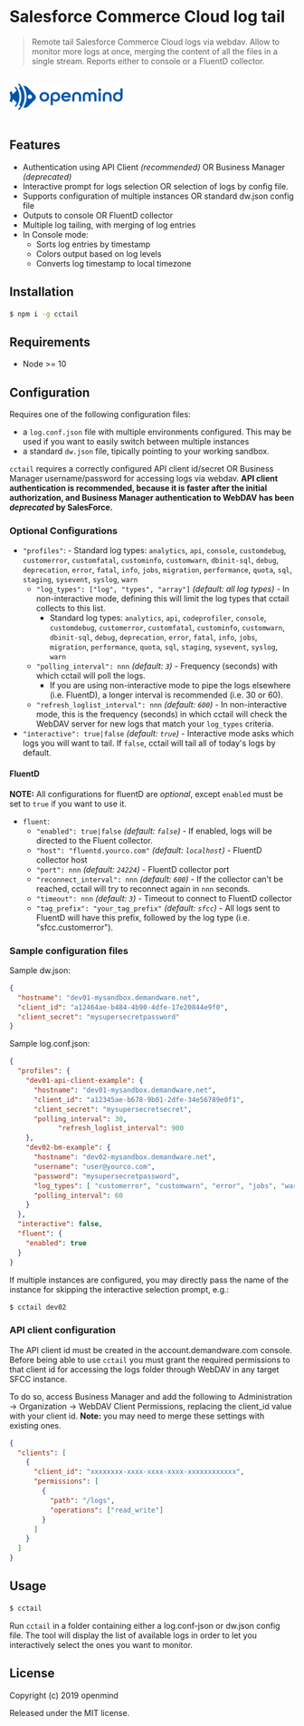 # Salesforce Commerce Cloud log tail

> Remote tail Salesforce Commerce Cloud logs via webdav. Allow to monitor more logs at once, merging the content of all the files in a single stream. Reports either to console or a FluentD collector.

<div>
	<br>
	<a href="https://openmindonline.it" target="_blank"><img width="200" src="openmind.svg" alt="openmind"></a>
	<br>
	<br>
</div>

## Features

- Authentication using API Client _(recommended)_ OR Business Manager _(deprecated)_
- Interactive prompt for logs selection OR selection of logs by config file.
- Supports configuration of multiple instances OR standard dw.json config file
- Outputs to console OR FluentD collector
- Multiple log tailing, with merging of log entries
- In Console mode:
	- Sorts log entries by timestamp
	- Colors output based on log levels
	- Converts log timestamp to local timezone

## Installation

```bash
$ npm i -g cctail
```

## Requirements

- Node >= 10

## Configuration

Requires one of the following configuration files:

- a `log.conf.json` file with multiple environments configured. This may be used if you want to easily switch between multiple instances
- a standard `dw.json` file, tipically pointing to your working sandbox.

`cctail` requires a correctly configured API client id/secret OR Business Manager username/password for accessing logs via webdav. **API client authentication is recommended, because it is faster after the initial authorization, and Business Manager authentication to WebDAV has been _deprecated_ by SalesForce.**

### Optional Configurations

- `"profiles"`:
		- Standard log types: `analytics`, `api`, `console`, `customdebug`, `customerror`, `customfatal`, `custominfo`, `customwarn`, `dbinit-sql`, `debug`, `deprecation`, `error`, `fatal`, `info`, `jobs`, `migration`, `performance`, `quota`, `sql`, `staging`, `sysevent`, `syslog`, `warn`
	- `"log_types": ["log", "types", "array"]` _(default: all log types)_ - In non-interactive mode, defining this will limit the log types that cctail collects to this list.
		- Standard log types: `analytics`, `api`, `codeprofiler`, `console`, `customdebug`, `customerror`, `customfatal`, `custominfo`, `customwarn`, `dbinit-sql`, `debug`, `deprecation`, `error`, `fatal`, `info`, `jobs`, `migration`, `performance`, `quota`, `sql`, `staging`, `sysevent`, `syslog`, `warn`
	- `"polling_interval": nnn` _(default: `3`)_ - Frequency (seconds) with which cctail will poll the logs.
	 	- If you are using non-interactive mode to pipe the logs elsewhere (i.e. FluentD), a longer interval is recommended (i.e. 30 or 60).
	- `"refresh_loglist_interval": nnn` _(default: `600`)_ - In non-interactive mode, this is the frequency (seconds) in which cctail will check the WebDAV server for new logs that match your `log_types` criteria.
- `"interactive": true|false` _(default: `true`)_ - Interactive mode asks which logs you will want to tail. If `false`, cctail will tail all of today's logs by default.

#### FluentD
**NOTE:** All configurations for fluentD are _optional_, except `enabled` must be set to `true` if you want to use it.

- `fluent`:
	- `"enabled": true|false` _(default: `false`)_ - If enabled, logs will be directed to the Fluent collector.
	- `"host": "fluentd.yourco.com"` _(default: `localhost`)_ - FluentD collector host
	- `"port": nnn` _(default: `24224`)_ - FluentD collector port
	- `"reconnect_interval": nnn` _(default: `600`)_ - If the collector can't be reached, cctail will try to reconnect again in `nnn` seconds.
	- `"timeout": nnn` _(default: `3`)_ - Timeout to connect to FluentD collector
	- `"tag_prefix": "your_tag_prefix"` _(default: `sfcc`)_ - All logs sent to FluentD will have this prefix, followed by the log type (i.e. "sfcc.customerror").

### Sample configuration files

Sample dw.json:
```json
{
  "hostname": "dev01-mysandbox.demandware.net",
  "client_id": "a12464ae-b484-4b90-4dfe-17e20844e9f0",
  "client_secret": "mysupersecretpassword"
}
```

Sample log.conf.json:
```json
{
  "profiles": {
    "dev01-api-client-example": {
      "hostname": "dev01-mysandbox.demandware.net",
      "client_id": "a12345ae-b678-9b01-2dfe-34e56789e0f1",
      "client_secret": "mysupersecretsecret",
      "polling_interval": 30,
			"refresh_loglist_interval": 900
    },
    "dev02-bm-example": {
      "hostname": "dev02-mysandbox.demandware.net",
      "username": "user@yourco.com",
      "password": "mysupersecretpassword",
      "log_types": [ "customerror", "customwarn", "error", "jobs", "warn" ],
      "polling_interval": 60
    }
  },
  "interactive": false,
  "fluent": {
    "enabled": true
  }
}
```

If multiple instances are configured, you may directly pass the name of the instance for skipping the interactive selection prompt, e.g.:
```bash
$ cctail dev02
```

### API client configuration

The API client id must be created in the account.demandware.com console. Before being able to use `cctail` you must grant the required permissions to that client id for accessing the logs folder through WebDAV in any target SFCC instance.

To do so, access Business Manager and add the following to Administration -> Organization -> WebDAV Client Permissions, replacing the client_id value with your client id. **Note:** you may need to merge these settings with existing ones.

```json
{
  "clients": [
    {
      "client_id": "xxxxxxxx-xxxx-xxxx-xxxx-xxxxxxxxxxxx",
      "permissions": [
        {
          "path": "/logs",
          "operations": ["read_write"]
        }
      ]
    }
  ]
}
```

## Usage

```bash
$ cctail
```

Run `cctail` in a folder containing either a log.conf-json or dw.json config file.
The tool will display the list of available logs in order to let you interactively select the ones you want to monitor.

## License

Copyright (c) 2019 openmind

Released under the MIT license.
